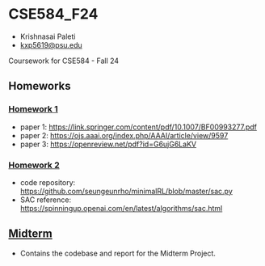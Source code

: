# CSE584_F24
- Krishnasai Paleti 
- kxp5619@psu.edu

Coursework for CSE584 - Fall 24
## Homeworks
### [Homework 1](https://github.com/PaletiKrishnasai/CSE584_F24/blob/main/Homeworks/Homework_1_kxp5619.pdf)
- paper 1: https://link.springer.com/content/pdf/10.1007/BF00993277.pdf
- paper 2: https://ojs.aaai.org/index.php/AAAI/article/view/9597
- paper 3: https://openreview.net/pdf?id=G6ujG6LaKV

### [Homework 2](https://github.com/PaletiKrishnasai/CSE584_F24/blob/main/Homeworks/Homework_2_kxp5619.pdf)
- code repository: https://github.com/seungeunrho/minimalRL/blob/master/sac.py
- SAC reference: https://spinningup.openai.com/en/latest/algorithms/sac.html

## [Midterm](https://github.com/PaletiKrishnasai/CSE584_F24/tree/main/Midterm)

- Contains the codebase and report for the Midterm Project.